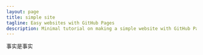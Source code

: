 ```yaml
---
layout: page
title: simple site
tagline: Easy websites with GitHub Pages
description: Minimal tutorial on making a simple website with GitHub Pages
---
```


事实是事实

